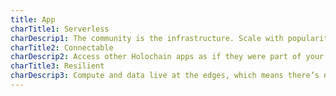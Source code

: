 ```yaml
---
title: App
charTitle1: Serverless
charDescrip1: The community is the infrastructure. Scale with popularity of your app.
charTitle2: Connectable
charDescrip2: Access other Holochain apps as if they were part of your codebase. No HTTP client, just function calls with optional access control.
charTitle3: Resilient
charDescrip3: Compute and data live at the edges, which means there’s no infrastructure for you to maintain and defend. Holochain automatically adapts to  disruptions and threats.  
---
```

